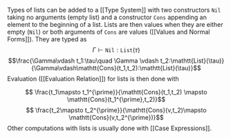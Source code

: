Types of lists can be added to a [[Type System]] with two constructors $\mathtt{Nil}$ taking no arguments (empty list) and a constructor $\mathtt{Cons}$ appending an element to the beginning of a list. Lists are then  values when they are either empty ($\mathtt{Nil}$) or both arguments of $\mathtt{Cons}$ are values ([[Values and Normal Forms]]).
They are typed as 
$$ \Gamma \vdash \mathtt{Nil} : \mathtt{List}(\tau)$$
$$\frac{\Gamma\vdash t_1:\tau\quad \Gamma \vdash t_2:\mathtt{List}(\tau)}{\Gamma\vdash\mathtt{Cons}(t_1,t_2):\mathtt{List}(\tau)}$$
Evaluation ([[Evaluation Relation]]) for lists is then done with 

$$ \frac{t_1\mapsto t_1^{\prime}}{\mathtt{Cons}(t_1,t_2) \mapsto \mathtt{Cons}(t_1^{\prime},t_2)}$$
$$ \frac{t_2\mapsto t_2^{\prime}}{\mathtt{Cons}(v,t_2)\mapsto \mathtt{Cons}(v,t_2^{\prime})}$$
Other computations with lists is usually done with [[Case Expressions]].